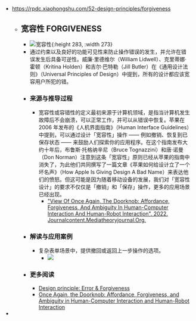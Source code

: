 - https://rpdc.xiaohongshu.com/52-design-principles/forgiveness
	- ## **宽容性 FORGIVENESS**
		- ![宽容性](https://picasso-static.xiaohongshu.com/fe-platform/a8a4df5b30ff6ee8d85d694d51163912a804e475.gif){:height 283, :width 273}
		- 通过约束以及良好的功能可见性来防止操作错误的发生，并允许在错误发生后具备可逆性。威廉·里德维尔（William Lidwell）、克里蒂娜·霍顿（Kritina Holden）和吉尔·巴特勒（Jill Butler）在《通用设计法则》（Universal Principles of Design）中提到，所有的设计都应该宽容用户所犯的错。
		- ### 来源与推导过程
			- 宽容性或容错性的定义最初来源于计算机领域，是指当计算机发生故障后不会崩溃，可以正常工作，并可以从错误中恢复。苹果在 2006 年发布的《人机界面指南》（Human Interface Guidelines）中提到，可以通过设计「宽容性」操作 —— 例如撤销、恢复到已保存状态 —— 来鼓励人们探索你的应用程序。在这个指南发布大约十年后，布鲁斯·托格纳辛尼（Bruce Tognazzini）和唐·诺曼（Don Norman）注意到这条「宽容性」原则已经从苹果的指南中消失了，为此他们共同撰写了一篇文章《苹果如何给设计立了一个坏名声》（How Apple Is Giving Design A Bad Name）来表达他们的愤怒。但这可能是因为随着移动设备的发展，我们对「宽容性设计」的要求不仅仅是「撤销」和「保存」操作，更多的应用场景已经出现。
				- ["View Of Once Again, The Doorknob: Affordance, Forgiveness, And Ambiguity In Human-Computer Interaction And Human-Robot Interaction". 2022. Journalcontent.Mediatheoryjournal.Org.](http://journalcontent.mediatheoryjournal.org/index.php/mt/article/view/79/70)
		- ### 解读与应用案例
			- 复杂表单场景中，提供撤回或返回上一步操作的选项。
				- ![](https://picasso-static.xiaohongshu.com/fe-platform/6c9875cfe24a917c60900758a7a24ce034942d01.png)
		- ### 更多阅读
			- [Design principle: Error & Forgiveness](https://marvelapp.com/blog/design-principle-error-forgiveness/)
			- [Once Again, the Doorknob: Affordance, Forgiveness, and Ambiguity in Human-Computer Interaction and Human-Robot Interaction](http://journalcontent.mediatheoryjournal.org/index.php/mt/article/view/79/70)
-